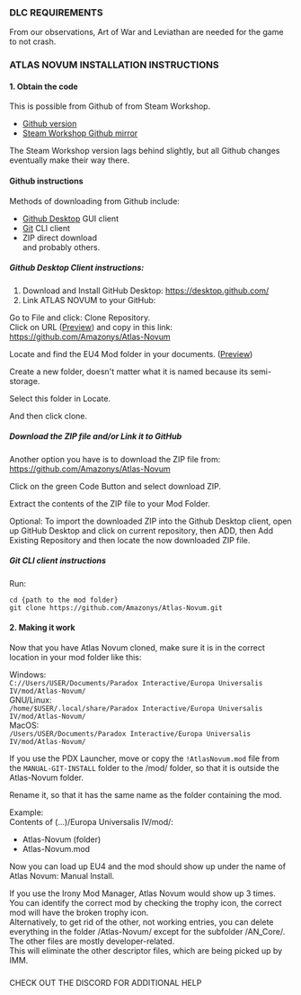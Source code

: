 ### DLC REQUIREMENTS
From our observations, Art of War and Leviathan are needed for the game to not crash.  

### ATLAS NOVUM INSTALLATION INSTRUCTIONS

#### 1. Obtain the code

This is possible from Github of from Steam Workshop. 
- [Github version](https://github.com/Amazonys/Atlas-Novum)
- [Steam Workshop Github mirror](https://steamcommunity.com/sharedfiles/filedetails/?id=2664819806)
	
The Steam Workshop version lags behind slightly, but all Github changes eventually make their way there.
	
#### Github instructions
Methods of downloading from Github include:
- [Github Desktop](https://desktop.github.com/) GUI client
- [Git](https://git-scm.com/) CLI client
- ZIP direct download  
and probably others.
	
##### Github Desktop Client instructions:		
1. Download and Install GitHub Desktop:
			https://desktop.github.com/
2. Link ATLAS NOVUM to your GitHub:

Go to File and click:
Clone Repository.  
Click on URL ([Preview](https://gyazo.com/ef5734c701bf4df2503ffa6be534220d))
and copy in this link:
https://github.com/Amazonys/Atlas-Novum

Locate and find the EU4 Mod folder in your documents.
([Preview](https://gyazo.com/aaff75a0f22f180d76cc2068e5bf2591))

Create a new folder, doesn't matter what it is named because its semi-storage.

Select this folder in Locate.

And then click clone.

##### Download the ZIP file and/or Link it to GitHub
Another option you have is to download the ZIP file from: https://github.com/Amazonys/Atlas-Novum

Click on the green Code Button and select download ZIP.

Extract the contents of the ZIP file to your Mod Folder.

Optional: To import the downloaded ZIP into the Github Desktop client, open up GitHub Desktop and click on current repository, then ADD, then Add Existing Repository and then locate the now downloaded ZIP file.

##### Git CLI client instructions
Run:
```
cd {path to the mod folder}
git clone https://github.com/Amazonys/Atlas-Novum.git
```
		
#### 2. Making it work

Now that you have Atlas Novum cloned, make sure it is in the correct location in your mod folder like this:

Windows:  
`C://Users/USER/Documents/Paradox Interactive/Europa Universalis IV/mod/Atlas-Novum/`  
GNU/Linux:  
`/home/$USER/.local/share/Paradox Interactive/Europa Universalis IV/mod/Atlas-Novum/`  
MacOS:  
`/Users/USER/Documents/Paradox Interactive/Europa Universalis IV/mod/Atlas-Novum/`  
	
If you use the PDX Launcher, move or copy the `!AtlasNovum.mod` file from the `MANUAL-GIT-INSTALL` folder to the /mod/ folder, so that it is outside the Atlas-Novum folder. 

Rename it, so that it has the same name as the folder containing the mod.

Example:  
Contents of (…)/Europa Universalis IV/mod/:
- Atlas-Novum (folder)
- Atlas-Novum.mod

Now you can load up EU4 and the mod should show up under the name of Atlas Novum: Manual Install.

If you use the Irony Mod Manager, Atlas Novum would show up 3 times.  
You can identify the correct mod by checking the trophy icon, the correct mod will have the broken trophy icon.  
Alternatively, to get rid of the other, not working entries, you can delete everything in the folder /Atlas-Novum/ except for the subfolder /AN_Core/. The other files are mostly developer-related.  
This will eliminate the other descriptor files, which are being picked up by IMM.

###

CHECK OUT THE DISCORD FOR ADDITIONAL HELP
